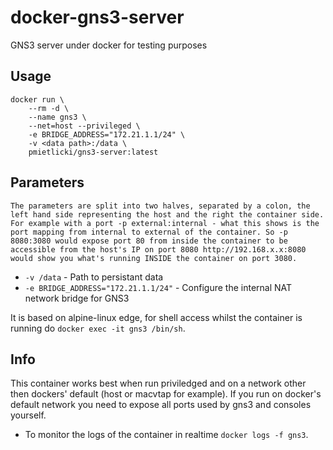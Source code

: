 # docker-gns3-server
GNS3 server under docker for testing purposes

## Usage

```
docker run \
    --rm -d \
    --name gns3 \
    --net=host --privileged \
    -e BRIDGE_ADDRESS="172.21.1.1/24" \
    -v <data path>:/data \
    pmietlicki/gns3-server:latest 
```

## Parameters

`The parameters are split into two halves, separated by a colon, the left hand side representing the host and the right the container side. 
For example with a port -p external:internal - what this shows is the port mapping from internal to external of the container.
So -p 8080:3080 would expose port 80 from inside the container to be accessible from the host's IP on port 8080
http://192.168.x.x:8080 would show you what's running INSIDE the container on port 3080.`


* `-v /data` - Path to persistant data
* `-e BRIDGE_ADDRESS="172.21.1.1/24"` - Configure the internal NAT network bridge for GNS3

It is based on alpine-linux edge, for shell access whilst the container is running do `docker exec -it gns3 /bin/sh`.

## Info

This container works best when run priviledged and on a network other then dockers' default (host or macvtap for example).
If you run on docker's default network you need to expose all ports used by gns3 and consoles yourself.


* To monitor the logs of the container in realtime `docker logs -f gns3`.